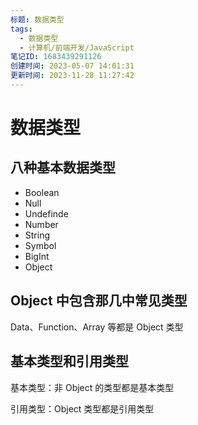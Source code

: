 ```yaml
---
标题: 数据类型
tags:
  - 数据类型
  - 计算机/前端开发/JavaScript
笔记ID: 1683439291126
创建时间: 2023-05-07 14:01:31
更新时间: 2023-11-28 11:27:42
---
```


# 数据类型

## 八种基本数据类型

- Boolean
- Null
- Undefinde
- Number
- String
- Symbol
- BigInt
- Object

## Object 中包含那几中常见类型

Data、Function、Array 等都是 Object 类型

## 基本类型和引用类型

基本类型：非 Object 的类型都是基本类型

引用类型：Object 类型都是引用类型
